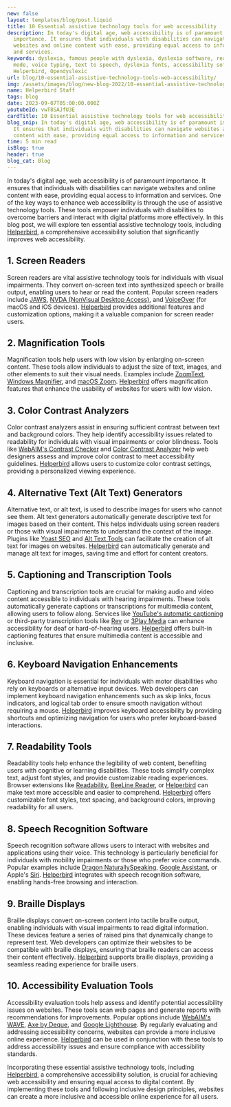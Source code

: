 ```yaml
---
new: false
layout: templates/blog/post.liquid
title: 10 Essential assistive technology tools for web accessibility
description: In today's digital age, web accessibility is of paramount
  importance. It ensures that individuals with disabilities can navigate
  websites and online content with ease, providing equal access to information
  and services.
keywords: dyslexia, famous people with dyslexia, dyslexia software, reading
  mode, voice typing, text to speech, dyslexia fonts, accessibility software,
  Helperbird, Opendyslexic
url: blog/10-essential-assistive-technology-tools-web-accessibility/
img: /assets/images/blog/new-blog-2022/10-essential-assistive-technology-tools.png
name: Helperbird Staff
tags: blog
date: 2023-09-07T05:00:00.000Z
youtubeId: vwT8SAJfU3E
cardTitle: 10 Essential assistive technology tools for web accessibility
blog_snip: In today's digital age, web accessibility is of paramount importance.
  It ensures that individuals with disabilities can navigate websites and online
  content with ease, providing equal access to information and services.
time: 5 min read
isBlog: true
header: true
blog_cat: Blog
---
```




In today's digital age, web accessibility is of paramount importance. It ensures that individuals with disabilities can navigate websites and online content with ease, providing equal access to information and services. One of the key ways to enhance web accessibility is through the use of assistive technology tools. These tools empower individuals with disabilities to overcome barriers and interact with digital platforms more effectively. In this blog post, we will explore ten essential assistive technology tools, including [Helperbird](https://www.helperbird.com/), a comprehensive accessibility solution that significantly improves web accessibility.

## 1. Screen Readers

Screen readers are vital assistive technology tools for individuals with visual impairments. They convert on-screen text into synthesized speech or braille output, enabling users to hear or read the content. Popular screen readers include [JAWS](https://www.freedomscientific.com/products/software/jaws/), [NVDA (NonVisual Desktop Access)](https://www.nvaccess.org/), and [VoiceOver](https://www.apple.com/accessibility/mac/vision/) (for macOS and iOS devices). [Helperbird](https://www.helperbird.com/) provides additional features and customization options, making it a valuable companion for screen reader users.

## 2. Magnification Tools

Magnification tools help users with low vision by enlarging on-screen content. These tools allow individuals to adjust the size of text, images, and other elements to suit their visual needs. Examples include [ZoomText](https://www.zoomtext.com/), [Windows Magnifier](https://support.microsoft.com/windows/magnify-your-screen-82e36d06-9ec3-5ba9-6d63-3f9a8b2c3cc4), and [macOS Zoom](https://support.apple.com/guide/mac-help/zoom-the-screen-mh14155/mac). [Helperbird](https://www.helperbird.com/) offers magnification features that enhance the usability of websites for users with low vision.

## 3. Color Contrast Analyzers

Color contrast analyzers assist in ensuring sufficient contrast between text and background colors. They help identify accessibility issues related to readability for individuals with visual impairments or color blindness. Tools like [WebAIM's Contrast Checker](https://webaim.org/resources/contrastchecker/) and [Color Contrast Analyzer](https://www.paciellogroup.com/resources/contrastanalyser/) help web designers assess and improve color contrast to meet accessibility guidelines. [Helperbird](https://www.helperbird.com/) allows users to customize color contrast settings, providing a personalized viewing experience.

## 4. Alternative Text (Alt Text) Generators

Alternative text, or alt text, is used to describe images for users who cannot see them. Alt text generators automatically generate descriptive text for images based on their content. This helps individuals using screen readers or those with visual impairments to understand the context of the image. Plugins like [Yoast SEO](https://yoast.com/wordpress/plugins/seo/) and [Alt Text Tools](https://www.alt-text-tools.com/) can facilitate the creation of alt text for images on websites. [Helperbird](https://www.helperbird.com/) can automatically generate and manage alt text for images, saving time and effort for content creators.

## 5. Captioning and Transcription Tools

Captioning and transcription tools are crucial for making audio and video content accessible to individuals with hearing impairments. These tools automatically generate captions or transcriptions for multimedia content, allowing users to follow along. Services like [YouTube's automatic captioning](https://support.google.com/youtube/answer/2734796?hl=en) or third-party transcription tools like [Rev](https://www.rev.com/) or [3Play Media](https://www.3playmedia.com/) can enhance accessibility for deaf or hard-of-hearing users. [Helperbird](https://www.helperbird.com/) offers built-in captioning features that ensure multimedia content is accessible and inclusive.

## 6. Keyboard Navigation Enhancements

Keyboard navigation is essential for individuals with motor disabilities who rely on keyboards or alternative input devices. Web developers can implement keyboard navigation enhancements such as skip links, focus indicators, and logical tab order to ensure smooth navigation without requiring a mouse. [Helperbird](https://www.helperbird.com/features/shortcuts/) improves keyboard accessibility by providing shortcuts and optimizing navigation for users who prefer keyboard-based interactions.

## 7. Readability Tools

Readability tools help enhance the legibility of web content, benefiting users with cognitive or learning disabilities. These tools simplify complex text, adjust font styles, and provide customizable reading experiences. Browser extensions like [Readability](https://www.readability.com/), [BeeLine Reader](https://www.beelinereader.com/), or [Helperbird](https://www.helperbird.com/features/) can make text more accessible and easier to comprehend. [Helperbird](https://www.helperbird.com/) offers customizable font styles, text spacing, and background colors, improving readability for all users.

## 8. Speech Recognition Software

Speech recognition software allows users to interact with websites and applications using their voice. This technology is particularly beneficial for individuals with mobility impairments or those who prefer voice commands. Popular examples include [Dragon NaturallySpeaking](https://www.nuance.com/dragon.html), [Google Assistant](https://assistant.google.com/), or Apple's [Siri](https://www.apple.com/siri/). [Helperbird](https://www.helperbird.com/) integrates with speech recognition software, enabling hands-free browsing and interaction.

## 9. Braille Displays

Braille displays convert on-screen content into tactile braille output, enabling individuals with visual impairments to read digital information. These devices feature a series of raised pins that dynamically change to represent text. Web developers can optimize their websites to be compatible with braille displays, ensuring that braille readers can access their content effectively. [Helperbird](https://www.helperbird.com/) supports braille displays, providing a seamless reading experience for braille users.

## 10. Accessibility Evaluation Tools

Accessibility evaluation tools help assess and identify potential accessibility issues on websites. These tools scan web pages and generate reports with recommendations for improvements. Popular options include [WebAIM's WAVE](https://wave.webaim.org/), [Axe by Deque](https://www.deque.com/axe/), and [Google Lighthouse](https://developers.google.com/web/tools/lighthouse). By regularly evaluating and addressing accessibility concerns, websites can provide a more inclusive online experience. [Helperbird](https://www.helperbird.com/) can be used in conjunction with these tools to address accessibility issues and ensure compliance with accessibility standards.

Incorporating these essential assistive technology tools, including [Helperbird](https://www.helperbird.com/), a comprehensive accessibility solution, is crucial for achieving web accessibility and ensuring equal access to digital content. By implementing these tools and following inclusive design principles, websites can create a more inclusive and accessible online experience for all users.
